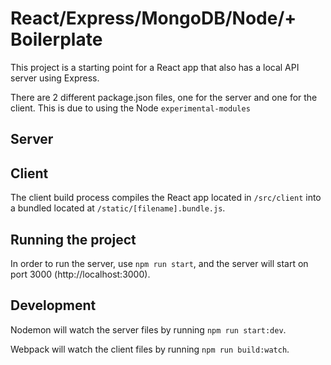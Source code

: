 # React/Express/MongoDB/Node/+ Boilerplate

This project is a starting point for a React app that also has a local API server using Express.

There are 2 different package.json files, one for the server and one for the client. This is due to using the Node `experimental-modules`

## Server

## Client

The client build process compiles the React app located in `/src/client` into a bundled located at `/static/[filename].bundle.js`.

## Running the project

In order to run the server, use `npm run start`, and the server will start on port 3000 (http://localhost:3000).

## Development

Nodemon will watch the server files by running `npm run start:dev`.

Webpack will watch the client files by running `npm run build:watch`.
